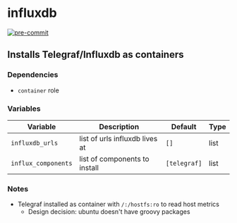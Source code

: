 # influxdb

[![pre-commit](https://img.shields.io/badge/pre--commit-enabled-brightgreen?logo=pre-commit&logoColor=white)](https://github.com/pre-commit/pre-commit)

## Installs Telegraf/Influxdb as containers

### Dependencies

* `container` role

### Variables

| Variable            | Description                    | Default      | Type |
| ------------------- | ------------------------------ | ------------ | ---- |
| `influxdb_urls`     | list of urls influxdb lives at | `[]`         | list |
| `influx_components` | list of components to install  | `[telegraf]` | list |

### Notes

* Telegraf installed as container with `/:/hostfs:ro` to read host metrics
  * Design decision: ubuntu doesn't have groovy packages
